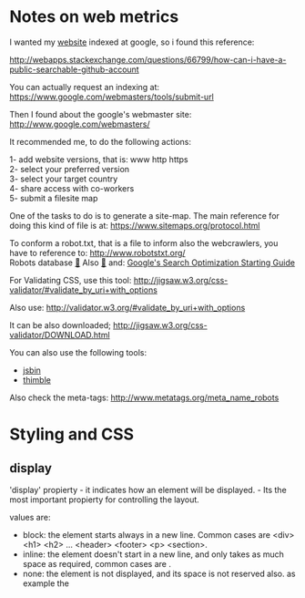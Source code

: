 # Notes on web metrics

I wanted my [website](https://sergiocollado.github.io/) indexed at google, so i found this reference:

http://webapps.stackexchange.com/questions/66799/how-can-i-have-a-public-searchable-github-account

You can actually request an indexing at: https://www.google.com/webmasters/tools/submit-url

Then I found about the google's webmaster site:  http://www.google.com/webmasters/

It recommended me, to do the following actions:

1- add website versions, that is: www http https </br>
2- select your preferred version </br>
3- select your target country </br>
4- share access with co-workers </br>
5- submit a filesite map </br>

One of the tasks to do is to generate a site-map. The main reference for doing this kind of file is at: https://www.sitemaps.org/protocol.html

To conform a robot.txt, that is a file to inform also the webcrawlers, you have to reference to: http://www.robotstxt.org/ </br>
Robots database [:link:](http://www.robotstxt.org/db.html)
Also [:link:](https://www.quora.com/What-is-the-best-open-source-web-crawler-and-why)
and: [Google's Search Optimization Starting Guide](https://static.googleusercontent.com/media/www.google.com/es//webmasters/docs/search-engine-optimization-starter-guide.pdf)

For Validating CSS, use this tool: http://jigsaw.w3.org/css-validator/#validate_by_uri+with_options

Also use:  http://validator.w3.org/#validate_by_uri+with_options

It can be also downloaded;  http://jigsaw.w3.org/css-validator/DOWNLOAD.html


You can also use the following tools:

- [jsbin](http://jsbin.com/?html,output)
- [thimble](https://thimble.mozilla.org/)


Also check the meta-tags: http://www.metatags.org/meta_name_robots

# Styling and CSS

## display

'display' propierty - it indicates how an element will be displayed. - Its the most important propierty for controlling the layout.

values are: 

- block: the element starts always in a new line. Common cases are \<div\> \<h1\> \<h2\> ... \<header\> \<footer\> \<p\> \<section\>.
- inline: the element doesn't start in a new line, and only takes as much space as required, common cases are <a> <span> <img>.
- none: the element is not displayed, and its space is not reserved also. as example the <script> is display:none. This is opposed for example to the propierty: visibility:hidden, in which the element is not displayed, but it space is reserverd.
- inline-block: displays the element as an inline-block containter
- list-item: behaves as an <li> element.
- run-in: behaves as an inline or block, depending on the context.
- flex: [CSS3] element displayed as a block-level flex container.
- inline-flex [CSS3] the element is displayed as an inline-level flex container.

Also for position an element at the center of something, many times is resolved with just: `margin:auto`

##  box-sizing:

values are:
- content-box: specifies the size of the box, but it doen't include border, padding or margin. It only defines the content.
- border-box: specifies the size (width and height) and includes content, padding, and border, but not the margin!




## Ajax no-cache call

```javascript
    var dname = %name of the file location.
    var xhttp = (window.XMLHttpRequest) ? new XMLHttpRequest() : new ActiveXObject("Microsoft.XMLHTTP");
    xhttp.open("GET",dname,false); //true: async ; false:sync.
	xhttp.onreadystatechange = function() {
    if (xhttp.readyState == 4 && xhttp.status == 200)
	{
		console.log("load XML OK: " + dname);
		return xhttp.responseXML;
	}
	else if (xhttp.readyState == 4 && xhttp.status == 404)
	{
		console.log("XML NOT FOUND 404: " + dname);
		alert("XML NOT FOUND 404: " + dname);
	}
    };	
    xhttp.setRequestHeader('Pragma','no-cache');
    xhttp.setRequestHeader('Cache-Control','no-cache, no-store, must-revalidate');
    xhttp.setRequestHeader('Expires','Wed, 21 Oct 2015 07:28:00 GMT'); //date in the past.
    xhttp.send();	
    return xhttp.responseXML; 
 ```

## jQuery no-cache call


```javascritp
jQueryGET(dname){
	var result = "";

	$.ajax({
        url: dname,
        tySpe: "GET",
        dataType: 'xml',
		cache: false, 
        async: false, //false is for sync calls
		headers: { 'pragma':'no-cache',
				   'Cache-Control':'no-cache, no-store, must-revalidate',
				   'Expires':'Wed, 21 Oct 2015 07:28:00 GMT',
				   },
        success: function(xmldata){
			if(!xmldata) {console.log("AnSwer wrong!"); }
            console.log("file " + dname + " loaded OK");
		    result = xmldata;
        },
        error: function(jqXHR,Status, error_string){
            console.log ("file " + dname + " loaded KO");
			console.log ("STATUS: " + Status);
			console.log ("Error: " + error_string);
        }
    });
    
    return result;
}
``` 

Reference: https://stackoverflow.com/questions/5316697/jquery-return-data-after-ajax-call-success

